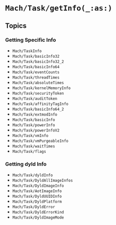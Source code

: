 # ``Mach/Task/getInfo(_:as:)``

## Topics

### Getting Specific Info

- ``Mach/TaskInfo``
- ``Mach/Task/basicInfo32``
- ``Mach/Task/basicInfo32_2``
- ``Mach/Task/basicInfo64``
- ``Mach/Task/eventCounts``
- ``Mach/Task/threadTimes``
- ``Mach/Task/absoluteTimes``
- ``Mach/Task/kernelMemoryInfo``
- ``Mach/Task/securityToken``
- ``Mach/Task/auditToken``
- ``Mach/Task/affinityTagInfo``
- ``Mach/Task/basicInfo64_2``
- ``Mach/Task/extmodInfo``
- ``Mach/Task/basicInfo``
- ``Mach/Task/powerInfo``
- ``Mach/Task/powerInfoV2``
- ``Mach/Task/vmInfo``
- ``Mach/Task/vmPurgeableInfo``
- ``Mach/Task/waitTimes``
- ``Mach/Task/flags``

### Getting dyld Info

- ``Mach/Task/dyldInfo``
- ``Mach/Task/DyldAllImageInfos``
- ``Mach/Task/DyldImageInfo``
- ``Mach/Task/AotImageInfo``
- ``Mach/Task/DyldUUIDInfo``
- ``Mach/Task/DyldPlatform``
- ``Mach/Task/DyldError``
- ``Mach/Task/DyldErrorKind``
- ``Mach/Task/DyldImageMode``
